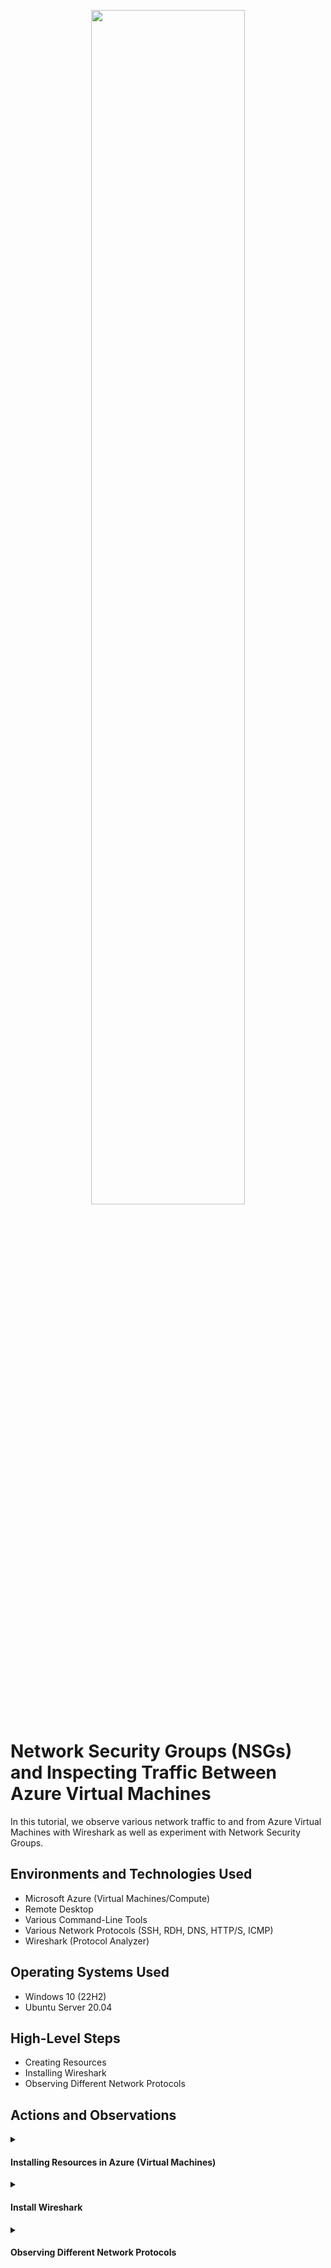 <p align="center">
  <img src="https://github.com/marvrodriguez/azure-network-protocols/assets/141983161/94a4f6b4-2beb-4108-94c0-33f01f0de76f"height="70%" width="70%"/>
</p>

<h1>Network Security Groups (NSGs) and Inspecting Traffic Between Azure Virtual Machines</h1>
In this tutorial, we observe various network traffic to and from Azure Virtual Machines with Wireshark as well as experiment with Network Security Groups. <br />


<h2>Environments and Technologies Used</h2>

- Microsoft Azure (Virtual Machines/Compute)
- Remote Desktop
- Various Command-Line Tools
- Various Network Protocols (SSH, RDH, DNS, HTTP/S, ICMP)
- Wireshark (Protocol Analyzer)

<h2>Operating Systems Used </h2>

- Windows 10 (22H2)
- Ubuntu Server 20.04

<h2>High-Level Steps</h2>

- Creating Resources
- Installing Wireshark
- Observing Different Network Protocols
<h2>Actions and Observations</h2>
<details>
<summary>
  
#### Installing Resources in Azure (Virtual Machines)
</summary>

First we need to create a resource group where we will install the 2 Virtual Machines, one running on  Windows 10 Pro (22H2) and the second one running on Ubuntu Server 20.04
To create the resource group named "RG-LAB-02" on your azure home page you can type on the search bar, or if you've previously accessed it, an icon will be on your home page.

![image](https://github.com/marvrodriguez/azure-network-protocols/assets/141983161/07ac41e2-e369-4eea-b988-ecd1d762c1bb) ![image](https://github.com/marvrodriguez/azure-network-protocols/assets/141983161/4fb7f95a-522e-43f4-8349-5ec735165636)

Once on the resource group page, enter the name for the resource group "RG-LAB-02" for the region I chose to use (US) WEST US 3, then click review and create.

![image](https://github.com/marvrodriguez/azure-network-protocols/assets/141983161/b155f3db-7dfc-4790-b2d2-261997a60a25)

Install Windows 10 Pro (22H2) named "VM1", to create a virtual machine, type in the search bar for virtual machine.

![image](https://github.com/marvrodriguez/azure-network-protocols/assets/141983161/0752be1b-6f3c-48d8-858a-c5ede44866bd)

At this point you can click create to start the process.

![image](https://github.com/marvrodriguez/azure-network-protocols/assets/141983161/837b12f2-bc10-484a-9d30-d48eb2edf91c)

Creating the first Virtual Machine which will be Windows 10 Pro version 22H2, for the resource group just pick the one we created which is RG-LAB-O2, virtual machine name is VM1, pick the same region you did for the resource group and for the image this is where to pick Windows 10 Pro version 22H2.

![image](https://github.com/marvrodriguez/azure-network-protocols/assets/141983161/feb15e60-d3b7-452e-acd8-d561121ae67e)

For the Size pick Standard_E2s_v3-2 vcpus, 16 Gib memory, take note of the username and password you'll create as these will be needed to login to the VM when we remote desktop to it, once all of that is filled on the bottom check the Licensing then click  Review+Create to continue.

![image](https://github.com/marvrodriguez/azure-network-protocols/assets/141983161/e03e1069-259a-407d-99d9-1652fda57f74)

As soon as the Virtual Machine is being created we can go back to the home page and get to creating our second Virtual Machine. The Resource group will be the same RG-LAB-02 and for the Virtual name VM2, the region will be the same as the previous one and for the image pick Ubuntu Server20.04.

![image](https://github.com/marvrodriguez/azure-network-protocols/assets/141983161/3902c53c-781b-4d8c-9711-183a738d8dcf)

For the size pick the same one as the previous virtual machine, for the  authentication type instead of SSH public key choose password and fill in the credentials and take note of them, then review+create.

![image](https://github.com/marvrodriguez/azure-network-protocols/assets/141983161/43f205bd-bb1b-4ed8-8b0f-c9ff1421b8db)

</details>

<details>

<summary>
  
   #### Install Wireshark
</summary>
We need to install Wireshark a network protocol analyzer application in our VM1 or Widnows 10 Pro Virtual machine. In order to do that we need to remote desktop into VM1 on your local machine, search for Renmote desktop connection.

![image](https://github.com/marvrodriguez/azure-network-protocols/assets/141983161/9931ed1e-0dcc-4003-9de9-ac9a9f815668)

To remote in to VM1 head back to the Virtual Machine page on Azure and click VM1 and look for its Public IP address. From there copy and paste the Public IP address and paste it in the Remote desktop application, once you do that, enter the credentials when VM1 was created.

![image](https://github.com/marvrodriguez/azure-network-protocols/assets/141983161/1682abf6-7351-47d8-81cc-69b4957747eb)

Once logged in, go to google and Download  and install Wireshark and keep the default settings.

![image](https://github.com/marvrodriguez/azure-network-protocols/assets/141983161/ee7cbc9e-da8a-4357-86d1-9cf8be40affc)

After finishing the installation of wireshark open the application and click on the small fin icon to start capturing packets.

![image](https://github.com/marvrodriguez/azure-network-protocols/assets/141983161/63c2d9c4-1aca-415e-b158-13c5b768f772)

![image](https://github.com/marvrodriguez/azure-network-protocols/assets/141983161/9dfe6c51-8906-4ac8-a941-075ef9ed2f48)

</details>

<details>

  <summary>
    
   #### Observing Different Network Protocols
    
  </summary>
  
  Now that we've installed wireshark on VM1 we can start to observe different network protocols, first we can filter for `icmp` and ping VM2 and observe the following. 
  
  ![image](https://github.com/marvrodriguez/azure-network-protocols/assets/141983161/faa3be3e-b69a-4d79-88f1-94b4b15c95ee)

##### Observing ICMP traffic
  For us to be able to poing VM2 we need to get its Private IP address which we can get on the azure page for VM2.

  ![image](https://github.com/marvrodriguez/azure-network-protocols/assets/141983161/f3b9626e-001f-4353-884f-594e2917eeac)

 Once you have VM2's Private IP address head back to VM1 and open either powershell/command prompt and type in ping 10.0.0.5 (type in the private IP address)

 ![image](https://github.com/marvrodriguez/azure-network-protocols/assets/141983161/029fbada-7ca5-4ab3-80df-a8094f795232)

 Here you can see that as soon as we pinged 10.0.0.5 we get a reply on powershell, and see the packets of request and reply between VM1 `10.0.0.4` and reply from VM2 `10.0.0.5`

 ![image](https://github.com/marvrodriguez/azure-network-protocols/assets/141983161/6895c33e-2e3d-4218-b64f-6ca13b11a16e)

 To clear wireshark from the packets generated click on te green icon and continue without saving.

 ![image](https://github.com/marvrodriguez/azure-network-protocols/assets/141983161/c03848b8-6c41-4f3b-a030-317009df4d67)

 
##### Blocking ICMP traffic
To observe ICMP being blocked we need to continuously ping VM2 `10.0.0.5` with the command ping -t so we can see when the traffic gets blocked.
This is how it appears when its perpatually pinged

![image](https://github.com/marvrodriguez/azure-network-protocols/assets/141983161/3a4bed70-a712-4609-9e14-f9b50b438895)

Next search for NSG `Network Security Group` on Azure, we'll add a new indbound security rule that will block ICMP traffic which we can observe on wireshark and powershell.

![image](https://github.com/marvrodriguez/azure-network-protocols/assets/141983161/5e476e54-aa33-4663-9021-ae737afb5bf7)

Once you add a new inbound rule pick `ICMP` for the protocol and `Deny` for the action.

![image](https://github.com/marvrodriguez/azure-network-protocols/assets/141983161/a91c7e33-af42-43e9-b49d-27d70526f6f0)

Once the rule has been applied, back on VM1 you can start to see that the request has timed out on powershell/command prompt and on wireshark `10.0.0.4` is sending requests and not getting any replies

![image](https://github.com/marvrodriguez/azure-network-protocols/assets/141983161/630927fb-d2b6-4034-9bd4-c7993821fd65)


##### Observing SSH traffic
 Clear the packets from ICMP by clicking the green icon, and change the filter to ssh, to ssh into VM2 in powershell type ssh with the `username@IP address`
 In this case it would be `ssh labuser@10.0.0.5` type in yes when asked, for the password just enter the passowrd just take note that no characters will appear when you type the password in.

 ![image](https://github.com/marvrodriguez/azure-network-protocols/assets/141983161/2f72d193-9932-4eb1-81c6-182664ecc295)

 to exit ssh just type in `exit`.


##### Observing DHCP traffic
We can filter in Wireshark for DHCP traffic. From VM1 Windows 10 22H2, we can type in ipconfig /renew to be issued a new IP address. Now DHCP traffic can be observed in WireShark.

![image](https://github.com/marvrodriguez/azure-network-protocols/assets/141983161/269928ad-0f01-4cfb-a33e-18e8712584ea)


###### Observing DNS traffic
Clear any packets/traffic on wireshark, and on the command line we can type in nslookup to get the ip address of whatever website we type along with nslookup.
`nslookup www.google.com`

![image](https://github.com/marvrodriguez/azure-network-protocols/assets/141983161/ea67960c-196b-43ea-a3b2-2c98763f2a07)


##### Observing RDP or tcp.port == 3389 (Remote Desktop Protocol)
On RDP or tcp.port ==3389 since we are currrently using remote desktop to connect to VM1 (Widnows Pro 10) traffic is continuously transmitted.

![image](https://github.com/marvrodriguez/azure-network-protocols/assets/141983161/aa70955f-ddb6-4315-966c-2dacc8fdde6a)

</details>



